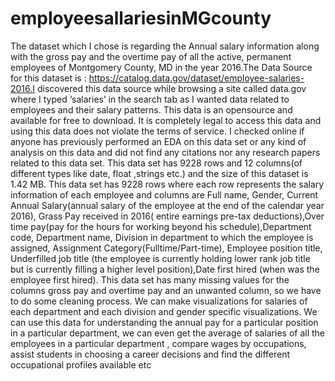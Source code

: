 # employeesallariesinMGcounty
The dataset which I chose is regarding the Annual salary information along with the gross pay and the overtime pay of all the active, permanent employees of Montgomery County, MD in the year 2016.The Data Source for this dataset is : https://catalog.data.gov/dataset/employee-salaries-2016.I discovered this data source while browsing a site called data.gov where I typed ‘salaries’ in the search tab as I wanted data related to employees and their salary patterns. This data is an opensource and available for free to download. It is completely legal to access this data and using this data does not violate the terms of service. I checked online if anyone has previously performed an EDA on this data set or any kind of analysis on this data and did not find any citations nor any research papers related to this data set. This data set has 9228 rows and 12 columns(of different types like date, float ,strings etc.) and the size of this dataset is 1.42 MB. This data set has 9228 rows where each row represents the salary information of each employee and columns are Full name, Gender, Current Annual Salary(annual salary of the employee at the end of the calendar year 2016), Grass Pay received in 2016( entire earnings pre-tax deductions),Over time pay(pay for the hours for working beyond his schedule),Department code, Department name, Division in department to which the employee is assigned, Assignment Category(Fulltime/Part-time), Employee position title, Underfilled job title (the employee is currently holding lower rank job title but is currently filling a higher level position),Date first hired (when was the employee first hired). This data set has many missing values for the columns gross pay and overtime pay and an unwanted column, so we have to do some cleaning process. We can make visualizations for salaries of each department and each division and gender specific visualizations. We can use this data for understanding the annual pay for a particular position in a particular department, we can even get the average of salaries of all the employees in a particular department , compare wages by occupations, assist students in choosing a career decisions and find the different occupational profiles available etc
